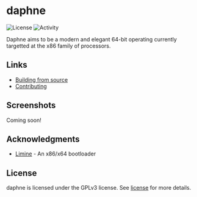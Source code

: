 # daphne
![License](https://img.shields.io/github/license/synthels/daphne)
![Activity](https://img.shields.io/github/commit-activity/m/synthels/daphne)

Daphne aims to be a modern and elegant 64-bit operating currently targetted at the x86 family of processors.

Links
----
* [Building from source](https://github.com/synthels/daphne/blob/master/building.md)
* [Contributing](https://github.com/synthels/daphne/blob/master/contributing.md)

Screenshots
----
Coming soon!

Acknowledgments
----
* [Limine](https://github.com/limine-bootloader/limine) - An x86/x64 bootloader

License
----
daphne is licensed under the GPLv3 license. See [license](https://github.com/synthels/daphne/blob/master/license) for more details.
